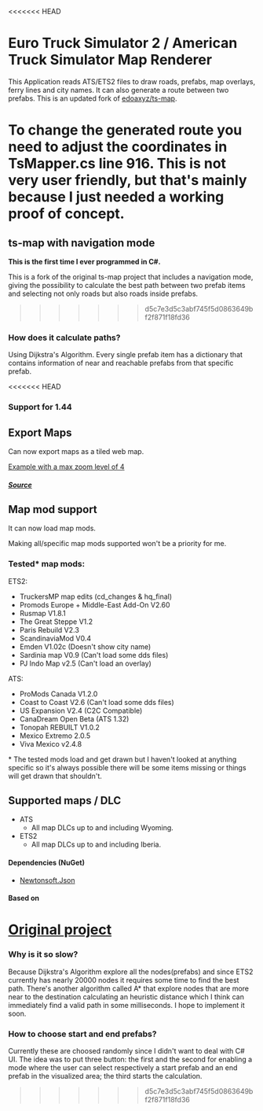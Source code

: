<<<<<<< HEAD
# Euro Truck Simulator 2 / American Truck Simulator Map Renderer

This Application reads ATS/ETS2 files to draw roads, prefabs, map overlays, ferry lines and city names. It can also generate a route between two prefabs. This is an updated fork of [edoaxyz/ts-map](https://github.com/edoaxyz/ts-map).

To change the generated route you need to adjust the coordinates in TsMapper.cs line 916. This is not very user friendly, but that's mainly because I just needed a working proof of concept.
=======
## ts-map with navigation mode

<b>This is the first time I ever programmed in C#.</b>

This is a fork of the original ts-map project that includes a navigation mode, giving the possibility to calculate the best path between two prefab items and selecting not only roads but also roads inside prefabs.
>>>>>>> d5c7e3d5c3abf745f5d0863649bf2f871f18fd36

### How does it calculate paths?
Using Dijkstra's Algorithm. Every single prefab item has a dictionary that contains information of near and reachable prefabs from that specific prefab.

<<<<<<< HEAD
### **Support for 1.44**

## Export Maps
Can now export maps as a tiled web map.

[Example with a max zoom level of 4](https://dariowouters.github.io/ts-tile-map-example/)

##### [Source](https://github.com/dariowouters/ts-tile-map-example)
## Map mod support
It can now load map mods.

Making all/specific map mods supported won't be a priority for me.

### Tested* map mods:

ETS2:
- TruckersMP map edits (cd_changes & hq_final)
- Promods Europe + Middle-East Add-On V2.60
- Rusmap V1.8.1
- The Great Steppe V1.2
- Paris Rebuild V2.3
- ScandinaviaMod V0.4
- Emden V1.02c (Doesn't show city name)
- Sardinia map V0.9 (Can't load some dds files)
- PJ Indo Map v2.5 (Can't load an overlay)

ATS:
- ProMods Canada V1.2.0
- Coast to Coast V2.6 (Can't load some dds files)
- US Expansion V2.4 (C2C Compatible)
- CanaDream Open Beta (ATS 1.32)
- Tonopah REBUILT V1.0.2
- Mexico Extremo 2.0.5
- Viva Mexico v2.4.8

\* The tested mods load and get drawn but I haven't looked at anything specific so it's always possible there will be some items missing or things will get drawn that shouldn't.

## Supported maps / DLC
- ATS
    - All map DLCs up to and including Wyoming.
- ETS2
    - All map DLCs up to and including Iberia.

#### Dependencies (NuGet)
- [Newtonsoft.Json](https://www.nuget.org/packages/Newtonsoft.Json)

#### Based on
[Original project](https://github.com/nlhans/ets2-map)
=======
### Why is it so slow?
Because Dijkstra's Algorithm explore all the nodes(prefabs) and since ETS2 currently has nearly 20000 nodes it requires some time to find the best path. There's another algorithm called A* that explore nodes that are more near to the destination calculating an heuristic distance which I think can immediately find a valid path in some milliseconds. I hope to implement it soon.

### How to choose start and end prefabs?

Currently these are choosed randomly since I didn't want to deal with C# UI. The idea was to put three button: the first and the second for enabling a mode where the user can select respectively a start prefab and an end prefab in the visualized area; the third starts the calculation.
>>>>>>> d5c7e3d5c3abf745f5d0863649bf2f871f18fd36
